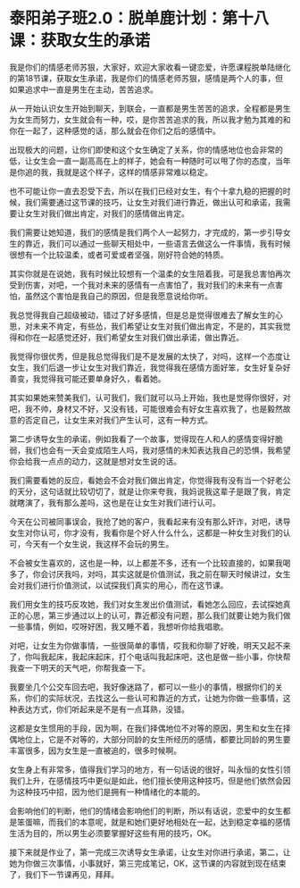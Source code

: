 # 泰阳弟子班2.0：脱单鹿计划：第十八课：获取女生的承诺

我是你们的情感老师苏狠，大家好，欢迎大家收看一键恋爱，许愿课程脱单陆继化的第18节课，获取女生承诺，我是你们的情感老师苏狠，感情是两个人的事，但如果追求中一直是男生在主动，苦苦追求。

从一开始认识女生开始到聊天，到联会，一直都是男生苦苦的追求，全程都是男生为女生而努力，女生就会有一种，哎，是你苦苦追求的我，所以我才勉为其难的和你在一起了，这种感觉的话，那么就会在你们之后的感情中。

出现极大的问题，让你们即使和这个女生确定了关系，你的情感地位也会非常的低，让女生会一直一副高高在上的样子，她会有一种随时可以甩了你的态度，当年是你追的我，我就是这个样子，这样的情感非常难以稳定。

也不可能让你一直去忍受下去，所以在我们已经对女生，有个十拿九稳的把握的时候，我们需要通过这节课的技巧，让女生对我们进行靠近，做出认可和承诺，我需要让女生对我们做出肯定，对我们的感情做出肯定。

我们需要让她知道，我们的感情是我们两个人一起努力，才完成的，第一步引导女生的靠近，我们可以通过一些聊天相处中，一些语言去做这么一件事情，我有时候很想有一个比较温柔，或者可爱或者坚强，刚好符合她的特质。

其实你就是在说她，我有时候比较想有一个温柔的女生陪着我，可是我总害怕再次受到伤害，对吧，一个我对未来的感情有一点害怕了，我对我们的未来有一点害怕，虽然这个害怕是我自己的原因，但是我愿意说给你听。

我总觉得我自己超级被动，错过了好多感情，但是总是觉得很难去了解女生的心思，对未来不肯定，有些怂，我们希望让女生对我们做出肯定，不是的，其实我觉得和你在一起感觉还好，我们希望女生对我们做出承诺，做出靠近。

我觉得你很优秀，但是我总觉得我们是不是发展的太快了，对吗，这样一个态度让女生，我们后退一步让女生对我们靠近，我觉得我在感情方面好笨，女生好复杂好善变，我觉得我可能还要单身好久，看着她。

其实如果她来赞美我们，认可我们，我们就可以马上开始，我也是觉得你很好，对吧，我不帅，身材又不好，又没有钱，可能很难会有好女生喜欢我了，也是毅然故意的否定自己，让女生来对我们产生认可，这有一种方式。

第二步诱导女生的承诺，例如我看了一个故事，觉得现在人和人的感情变得好脆弱，我们也会有一天会变成陌生人吗，我对感情的未知表达我自己的恐惧，我希望你会给我一点点的动力，这就是想对女生说的话。

我们需要看她的反应，看她会不会对我们做出肯定，你觉得我有没有当一个好老公的天分，这句话就比较切切了，就是让你来夸我，我妈说我这辈子是跟了我，肯定就瞎演了，我有那么差吗，这也是在让女生对我们进行认可。

今天在公司被同事误会，我抢了她的客户，我看起来有没有那么奸诈，对吧，诱导女生对你认可，你才没有，我看你是个好人什么什么，这都是一种女生对我们的认可，今天有一个女生说，我这样不会玩的男生。

不会被女生喜欢的，这也是一种，以上都差不多，还有一个比较直接的，如果我喝多了，你会讨厌我吗，对吗，其实这就是价值测试，我之前在聊天时候讲过，女生会对我们进行价值测试，以试探我们真实的用心，而在这节课。

我们用女生的技巧反攻她，我们对女生发出价值测试，看她怎么回应，去试探她真正的心思，第三步通过以上的认可，靠近都没有问题，那么我们就要让她为我们做一些事情，例如，哎呀好困，我又睡不着，我想听你给我唱歌。

对吧，让女生为你做事情，一些很简单的事情，哎我和你聊了好晚，明天又起不来了，你叫我起床，我起床起床，打个电话叫我起床吧，这也是做一些小事，你快帮我查一下明天的天气吧，你帮我查一下。

我要坐几个公交车回去吧，我好像迷路了，都可以一些小的事情，根据你们的关系，你们的实际状况，去找这么一些认可和靠近的方式，让她为你做一些事情，这种表达方式，你们听起来是不是有一点耳熟，没错。

这都是女生惯用的手段，因为啊，在我们择偶地位不对等的原因，男生和女生在择偶地位上，它是不对等的，大部分同龄的女生所经历的感情，都要比同龄的男生要丰富很多，因为女生是一直被追的，很多时候啊。

女生身上有非常多，值得我们学习的地方，有一句话说的很好，叫永恒的女性引领我们上升，在感情技巧中更似是如此，他们擅长使用这种技巧，但是他们依然会因为这种技巧中招，因为他们是拥有一种情绪化的本能的。

会影响他们的判断，他们的情绪会影响他们的判断，所以有话说，恋爱中的女生都是笨蛋嘛，而我们的本意呢，就是和她们更好地相处在一起，达到稳定幸福的感情生活为目的，所以男生必须要掌握好这些有用的技巧，OK。

接下来就是作业了，第一完成三次诱导女生承诺，让女生对你进行承诺，第二，让她为你做三次事情，小事就好，第三完成笔记，OK，这节课的内容就到现在结束了，我们下一节课再见，拜拜。

